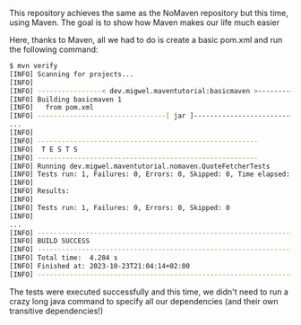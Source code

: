 This repository achieves the same as the NoMaven repository but this time, using Maven. The goal is to show how Maven makes our life much easier

Here, thanks to Maven, all we had to do is create a basic pom.xml and run the following command:
```bash
$ mvn verify
[INFO] Scanning for projects...
[INFO]
[INFO] ----------------< dev.migwel.maventutorial:basicmaven >-----------------
[INFO] Building basicmaven 1
[INFO]   from pom.xml
[INFO] --------------------------------[ jar ]---------------------------------
...
[INFO]
[INFO] -------------------------------------------------------
[INFO]  T E S T S
[INFO] -------------------------------------------------------
[INFO] Running dev.migwel.maventutorial.nomaven.QuoteFetcherTests
[INFO] Tests run: 1, Failures: 0, Errors: 0, Skipped: 0, Time elapsed: 1.199 s -- in dev.migwel.maventutorial.nomaven.QuoteFetcherTests
[INFO]
[INFO] Results:
[INFO]
[INFO] Tests run: 1, Failures: 0, Errors: 0, Skipped: 0
[INFO]
...
[INFO] ------------------------------------------------------------------------
[INFO] BUILD SUCCESS
[INFO] ------------------------------------------------------------------------
[INFO] Total time:  4.284 s
[INFO] Finished at: 2023-10-23T21:04:14+02:00
[INFO] ------------------------------------------------------------------------
```

The tests were executed successfully and this time, we didn't need to run a crazy long java command to specify all our dependencies (and their own transitive dependencies!)